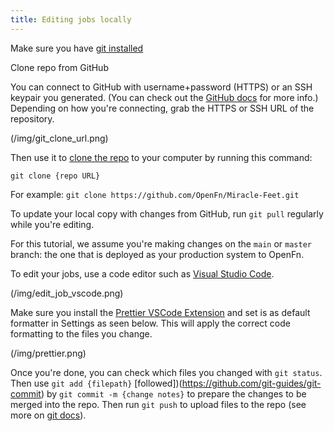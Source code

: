 ```yaml
---
title: Editing jobs locally
---
```


Make sure you have [git installed](https://git-scm.com/book/en/v2/Getting-Started-Installing-Git)

Clone repo from GitHub

You can connect to GitHub with username+password (HTTPS) or an SSH keypair you generated. (You can check out the [GitHub docs](https://docs.github.com/en/get-started/getting-started-with-git/about-remote-repositories) for more info.) Depending on how you're connecting, grab the HTTPS or SSH URL of the repository.

(/img/git_clone_url.png)

Then use it to [clone the repo](https://docs.github.com/en/repositories/creating-and-managing-repositories/cloning-a-repository) to your computer by running this command:

`git clone {repo URL}` 

For example:
`git clone https://github.com/OpenFn/Miracle-Feet.git`

To update your local copy with changes from GitHub, run `git pull` regularly while you're editing.

For this tutorial, we assume you're making changes on the `main` or `master` branch: the one that is deployed as your production system to OpenFn.

To edit your jobs, use a code editor such as [Visual Studio Code](https://code.visualstudio.com/download).

(/img/edit_job_vscode.png)

Make sure you install the [Prettier VSCode Extension](https://marketplace.visualstudio.com/items?itemName=esbenp.prettier-vscode) and set is as default formatter in Settings as seen below. This will apply the correct code formatting to the files you change.

(/img/prettier.png)

Once you're done, you can check which files you changed with `git status`. Then use `git add {filepath}` [followed])(https://github.com/git-guides/git-commit) by `git commit -m {change notes}` to prepare the changes to be merged into the repo. Then run `git push` to upload files to the repo (see more on [git docs](https://github.com/git-guides/git-push)).